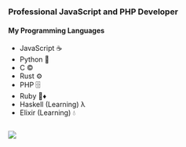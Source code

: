 ### Professional JavaScript and PHP Developer

#### My Programming Languages

- JavaScript ☕
- Python 🐍
- C ©️
- Rust ⚙️
- PHP 🗄️
- Ruby 💎♦️
- Haskell (Learning) λ
- Elixir (Learning) 💧

<img src="http://github-readme-streak-stats.herokuapp.com/?user=morrig-n&theme=jolly&hide_border=true&date_format=M%20j%5B%2C%20Y%5D" alt=""/>

![](https://komarev.com/ghpvc/?username=morrig-n)

